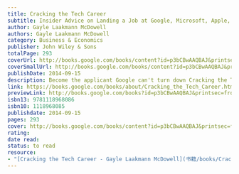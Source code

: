 ```yaml
---
title: Cracking the Tech Career
subtitle: Insider Advice on Landing a Job at Google, Microsoft, Apple, or any Top Tech Company
author: Gayle Laakmann McDowell
authors: Gayle Laakmann McDowell
category: Business & Economics
publisher: John Wiley & Sons
totalPage: 293
coverUrl: http://books.google.com/books/content?id=p3bCBwAAQBAJ&printsec=frontcover&img=1&zoom=1&edge=curl&source=gbs_api
coverSmallUrl: http://books.google.com/books/content?id=p3bCBwAAQBAJ&printsec=frontcover&img=1&zoom=5&edge=curl&source=gbs_api
publishDate: 2014-09-15
description: Become the applicant Google can't turn down Cracking the Tech Career is the job seeker's guide to landing a coveted position at one of the top tech firms. A follow-up to The Google Resume, this book provides new information on what these companies want, and how to show them you have what it takes to succeed in the role. Early planners will learn what to study, and established professionals will discover how to make their skillset and experience set them apart from the crowd. Author Gayle Laakmann McDowell worked in engineering at Google, and interviewed over 120 candidates as a member of the hiring committee – in this book, she shares her perspectives on what works and what doesn't, what makes you desirable, and what gets your resume saved or deleted. Apple, Microsoft, and Google are the coveted companies in the current job market. They field hundreds of resumes every day, and have their pick of the cream of the crop when it comes to selecting new hires. If you think the right alma mater is all it takes, you need to update your thinking. Top companies, especially in the tech sector, are looking for more. This book is the complete guide to becoming the candidate they just cannot turn away. Discover the career paths that run through the top tech firms Learn how to craft the prefect resume and prepare for the interview Find ways to make yourself stand out from the hordes of other applicants Understand what the top companies are looking for, and how to demonstrate that you're it These companies need certain skillsets, but they also want a great culture fit. Grades aren't everything, experience matters, and a certain type of applicant tends to succeed. Cracking the Tech Career reveals what the hiring committee wants, and shows you how to get it.
link: https://books.google.com/books/about/Cracking_the_Tech_Career.html?hl=&id=p3bCBwAAQBAJ
previewLink: http://books.google.com/books?id=p3bCBwAAQBAJ&printsec=frontcover&dq=cracking-the-tech&hl=&as_pt=BOOKS&cd=1&source=gbs_api
isbn13: 9781118968086
isbn10: 1118968085
publishdate: 2014-09-15
pages: 293
cover: http://books.google.com/books/content?id=p3bCBwAAQBAJ&printsec=frontcover&img=1&zoom=1&edge=curl&source=gbs_api
rating: 
date read: 
status: to read
resource: 
- "[Cracking the Tech Career - Gayle Laakmann McDowell](书籍/books/Cracking%20the%20Tech%20Career%20-%20Gayle%20Laakmann%20McDowell.md)"
---
```

